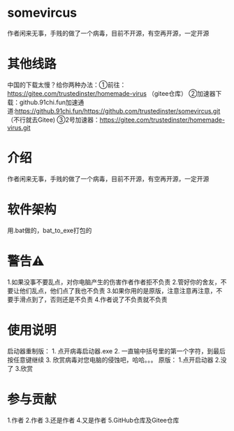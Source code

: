 # somevircus
作者闲来无事，手贱的做了一个病毒，目前不开源，有空再开源，一定开源
# 其他线路
中国的下载太慢？给你两种办法：①前往：https://gitee.com/trustedinster/homemade-virus （gitee仓库）
                          ②加速器下载：github.91chi.fun加速通道:https://github.91chi.fun/https://github.com/trustedinster/somevircus.git （不行就去Gitee)
                          ③2号加速器：https://gitee.com/trustedinster/homemade-virus.git
# 介绍
作者闲来无事，手贱的做了一个病毒，目前不开源，有空再开源，一定开源

# 软件架构
用.bat做的，bat_to_exe打包的

# 警告⚠
1.如果没事不要乱点，对你电脑产生的伤害作者作者拒不负责
2.管好你的舍友，不要让他们乱点，他们点了我也不负责
3.如果你用的是原版，注意注意再注意，不要手滑点到了，否则还是不负责
4.作者说了不负责就不负责
# 使用说明
启动器重制版： 
            1. 点开病毒启动器.exe 
            2. 一直输中括号里的第一个字符，到最后按任意键继续 
            3. 欣赏病毒对您电脑的侵蚀吧，哈哈。。。 
原版： 
            1.点开启动器 
            2.没了 
            3.欣赏

# 参与贡献
1.作者
2.作者
3.还是作者
4.又是作者
5.GitHub仓库及Gitee仓库
